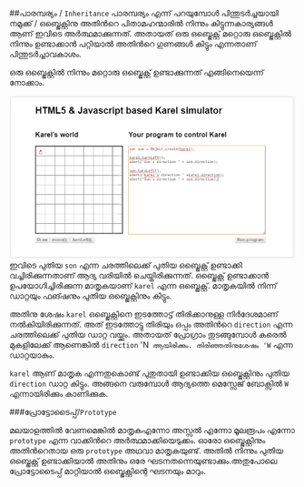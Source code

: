 ##പാരമ്പര്യം / `Inheritance`
പാരമ്പര്യം എന്ന് പറയുമ്പോള്‍ പിന്തുടര്‍ച്ചയായി നമുക്ക് / ഒബ്ജെക്റ്റിനു അതിന്‍റെ പിതാമഹന്മാരില്‍ നിന്നും കിട്ടുന്നകാര്യങ്ങള്‍ ആണ് ഇവിടെ അര്‍ത്ഥമാക്കുന്നത്. അതായത് ഒരു ഒബ്ജെക്റ്റ് മറ്റൊരു ഒബ്ജെക്റ്റില്‍ നിന്നും ഉണ്ടാക്കാന്‍ പറ്റിയാല്‍ അതിന്‍റെ ഗുണങ്ങള്‍ കിട്ടും എന്നതാണ് പിന്തുടര്‍ച്ചാവകാശം. 


ഒരു ഒബ്ജെക്റ്റില്‍ നിന്നും മറ്റൊരു ഒബ്ജെക്റ്റ് ഉണ്ടാക്കുന്നത് എങ്ങിനെയെന്ന് നോക്കാം.

![Son](images/ch08/07/05-sonOfKarel.PNG)
ഇവിടെ പുതിയ `son` എന്ന ചരത്തിലെക്ക് പുതിയ ഒബ്ജെക്റ്റ് ഉണ്ടാക്കി വച്ചിരിക്കുന്നതാണ് ആദ്യ വരിയില്‍ ചെയ്തിരിക്കുന്നത്. ഒബ്ജെക്റ്റ് ഉണ്ടാക്കാന്‍ ഉപയോഗിച്ചിരിക്കുന്ന മാതൃകയാണ് `karel` എന്ന ഒബ്ജെക്റ്റ്. മാതൃകയില്‍ നിന്ന് ഡാറ്റയും ഫങ്ഷനും പുതിയ ഒബ്ജെക്റ്റിനും കിട്ടും.

അതിനു ശേഷം `karel` ഒബ്ജെക്റ്റിനെ ഇടത്തോട്ട് തിരിക്കാനുള്ള നിര്‍ദേശമാണ് നല്‍കിയിരിക്കുന്നത്. അത് ഇടത്തോട്ടു തിരിയും ഒപ്പം അതിന്‍റെ `direction` എന്ന ചരത്തിലെക്ക് പുതിയ ഡാറ്റ വയ്ക്കും. അതായത് പ്രോഗ്രാം തുടങ്ങുമ്പോള്‍ കരെല്‍ മുകളിലേക്ക് ആണെങ്കില്‍ `direction` 'N` ആയിരിക്കും. തിരിഞ്ഞതിനുശേഷം 'W` എന്ന ഡാറ്റയാകും.

`karel` ആണ് മാതൃക എന്നതുകൊണ്ട് പുതുതായി ഉണ്ടാക്കിയ ഒബ്ജെക്റ്റിനും പുതിയ `direction` ഡാറ്റ കിട്ടും. അങ്ങനെ വരുമ്പോള്‍ ആദ്യത്തെ മെസ്സേജ് ബോക്സില്‍ `W` എന്നായിരിക്കും കാണിക്കുക.

###പ്രോട്ടോടൈപ്പ്/`Prototype`

മലയാളത്തില്‍ വേണമെങ്കില്‍ മാതൃകഎന്നോ അസ്സല്‍ എന്നോ മൂലരൂപം എന്നോ `prototype` എന്ന വാക്കിന്‍റെ അര്‍ത്ഥമാക്കിയെടുക്കം.
ഓരോ ഒബ്ജെക്റ്റിനും അതിന്‍റെതായ ഒരു `prototype` അഥവാ മാതൃകയുണ്ട്. അതില്‍ നിന്നും പുതിയ ഒബ്ജെക്റ്റ് ഉണ്ടാക്കിയാല്‍ അതിനും ഒരേ ഘടനതന്നെയുണ്ടാക്കും.അതുപോലെ പ്രോട്ടോടൈപ്പ് മാറ്റിയാല്‍ ഒബ്ജെക്റ്റിന്റെ ഘടനയും മാറും.
